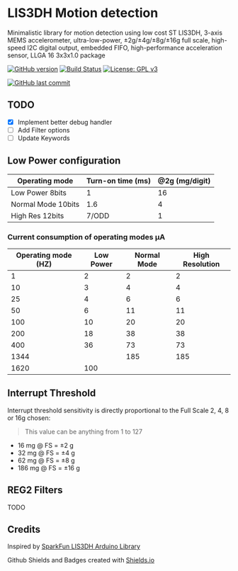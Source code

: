 # LIS3DH Motion detection

Minimalistic library for motion detection using low cost ST LIS3DH, 3-axis MEMS accelerometer, ultra-low-power, ±2g/±4g/±8g/±16g full scale, high-speed I2C digital output, embedded FIFO, high-performance acceleration sensor, LLGA 16 3x3x1.0 package

[![GitHub version](https://img.shields.io/github/release/ldab/lis3dh-motion-detection.svg)](https://github.com/ldab/lis3dh-motion-detection/releases/latest)
[![Build Status](https://travis-ci.org/ldab/lis3dh-motion-detection.svg?branch=master)](https://travis-ci.org/ldab/lis3dh-motion-detection)
[![License: GPL v3](https://img.shields.io/badge/License-MIT-green.svg)](https://github.com/ldab/lis3dh-motion-detection/blob/master/LICENSE)

[![GitHub last commit](https://img.shields.io/github/last-commit/ldab/lis3dh-motion-detection.svg?style=social)](https://github.com/ldab/lis3dh-motion-detection)

## TODO

- [x] Implement better debug handler
- [ ] Add Filter options
- [ ] Update Keywords

## Low Power configuration

Operating mode  | Turn-on time (ms) | @2g (mg/digit)  
----------------|-------------------|----------------
Low Power 8bits |1|16
Normal Mode 10bits|1.6|4
High Res 12bits|7/ODD|1

###  Current consumption of operating modes μA

Operating mode (HZ) | Low Power | Normal Mode | High Resolution
----------------|-------------------|----------------|-----------
1|2|2|2
10|3|4|4
25|4|6|6
50|6|11|11
100|10|20|20
200|18|38|38
400|36|73|73
1344||185|185
1620|100||

## Interrupt Threshold

Interrupt threshold sensitivity is directly proportional to the Full Scale 2, 4, 8 or 16g chosen:

> This value can be anything from 1 to 127

* 16 mg @ FS = ±2 g
* 32 mg @ FS = ±4 g
* 62 mg @ FS = ±8 g
* 186 mg @ FS = ±16 g

## REG2 Filters

TODO

## Credits

Inspired by [SparkFun LIS3DH Arduino Library](https://github.com/sparkfun/SparkFun_LIS3DH_Arduino_Library)

Github Shields and Badges created with [Shields.io](https://github.com/badges/shields/)